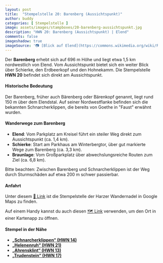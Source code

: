 ```yaml
---
layout: post
title:  "Stempelstelle 20: Barenberg (Aussichtspunkt)"
author: buddy
categories: [ Stempelstelle ]
image: assets/images/stampboxes/20-barenberg-aussichtspunkt.jpg
description: "HWN 20: Barenberg (Aussichtspunkt) | Elend"
comments: false
imageshadow: true
imageSource: '📷 [Blick auf Elend](https://commons.wikimedia.org/wiki/File:Blick_auf_Elend.jpg) von <a href="https://de.wikipedia.org/wiki/Benutzer:Hejkal" class="extiw" title="de:Benutzer:Hejkal">Hejkal</a> unter Lizenz [CC BY-SA 3.0 de](https://creativecommons.org/licenses/by-sa/3.0/de/deed.en)'
---
```


Der **Barenberg** erhebt sich auf 696 m Höhe und liegt etwa 1,5 km nordwestlich von Elend. Vom Aussichtspunkt bietet sich ein weiter Blick über Schierke, den Erdbeerkopf und den Hohnekamm. Die Stempelstelle **HWN 20** befindet sich direkt am Aussichtspunkt. 

#### Historische Bedeutung

Der Barenberg, früher auch Bärenberg oder Bärenkopf genannt, liegt rund 150 m über dem Elendstal. Auf seiner Nordwestflanke befinden sich die bekannten Schnarcherklippen, die bereits von Goethe in "Faust" erwähnt wurden. 

#### Wanderwege zum Barenberg

- **Elend**: Vom Parkplatz am Kreisel führt ein steiler Weg direkt zum Aussichtspunkt (ca. 1,4 km). 
- **Schierke**: Start am Parkhaus am Winterbergtor, über gut markierte Wege zum Barenberg (ca. 3,3 km). 
- **Braunlage**: Vom Großparkplatz über abwechslungsreiche Routen zum Ziel (ca. 6,8 km). 

Bitte beachten: Zwischen Barenberg und Schnarcherklippen ist der Weg durch Sturmschäden auf etwa 200 m schwer passierbar. 

#### Anfahrt

Unter diesem [📍 Link](https://www.google.com/maps/dir/?api=1&origin=&destination=51.75032%2C%2010.67505) ist die Stempelstelle der Harzer Wandernadel in Google Maps zu finden.

<div class="android-only">
  Auf einem Handy kannst du auch diesen 
  <a href="geo:51.75032,10.67505">🗺️ Link</a> 
  verwenden, um den Ort in einer Kartenapp zu öffnen.
  <p></p>
</div>

#### Stempel in der Nähe

- [**„Schnarcherklippen“ (HWN 14)**](/stempelstelle-014-schnarcherklippe-schutzhuette)
- [**„Helenenruh“ (HWN 21)**](/stempelstelle-021-helenenruh)
- [**„Ahrensklint“ (HWN 13)**](/stempelstelle-013-ahrensklint)
- [**„Trudenstein“ (HWN 17)**](/stempelstelle-017-trudenstein)
